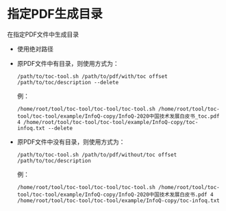 # 指定PDF生成目录

在指定PDF文件中生成目录

- 使用绝对路径
- 原PDF文件中有目录，则使用方式为：

  ```shell
  /path/to/toc-tool.sh /path/to/pdf/with/toc offset /path/to/toc/description --delete
  ```
  例：

  ```shell
  /home/root/tool/toc-tool/toc-tool/toc-tool.sh /home/root/tool/toc-tool/toc-tool/example/InfoQ-copy/InfoQ-2020中国技术发展白皮书_toc.pdf 4 /home/root/tool/toc-tool/toc-tool/example/InfoQ-copy/toc-infoq.txt --delete
  ```
- 原PDF文件中没有目录，则使用方式为：

  ```shell
  /path/to/toc-tool.sh /path/to/pdf/without/toc offset /path/to/toc/description
  ```
  例：

  ```shell
  /home/root/tool/toc-tool/toc-tool/toc-tool.sh /home/root/tool/toc-tool/toc-tool/example/InfoQ-copy/InfoQ-2020中国技术发展白皮书.pdf 4 /home/root/tool/toc-tool/toc-tool/example/InfoQ-copy/toc-infoq.txt
  ```
